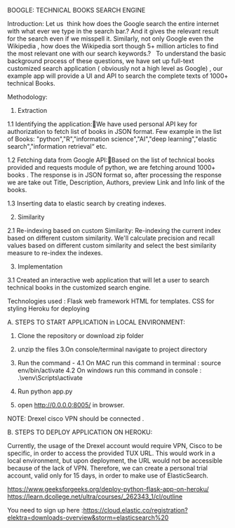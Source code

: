 BOOGLE: TECHNICAL BOOKS SEARCH ENGINE


Introduction: 
Let us  think how does the Google search the entire internet with what ever we type in the search bar.? And it gives the relevant result for the search even if we misspell it. Similarly, not only Google even the Wikipedia , how does the Wikipedia sort though 5+ million articles to find the most relevant one with our search keywords.?  
To understand the basic background process of these questions, we have set up full-text customized search application ( obviously not a high level as Google) , our example app will provide a UI and API to search the complete texts of 1000+ technical Books.

Methodology:

1. Extraction

1.1 Identifying the application:We have used personal API key for authorization to fetch list of books in JSON format. 
Few example in the list of Books: "python","R","information science","AI","deep learning","elastic search","information retrieval“ etc.

1.2 Fetching data from Google API:Based on the list of technical books provided and requests module of python, we are fetching around 1000+ books . The response is in JSON format so, after processing the response we are take out Title, Description, Authors, preview Link and Info link of the books.

1.3 Inserting data to elastic search by creating indexes.

2. Similarity 

2.1 Re-indexing based on custom Similarity:
Re-indexing the current index based on different custom similarity. We'll calculate precision and recall values based on different custom similarity and select the best similarity measure to re-index the indexes.

3. Implementation

3.1 Created an interactive web application that will let a user to search technical books in the customized search engine.

Technologies used : 
Flask web framework
HTML for templates. 
CSS for styling
Heroku for deploying

A. STEPS TO START APPLICATION in LOCAL ENVIRONMENT:

1. Clone the repository or download zip folder
2. unzip the files
3.On console/terminal navigate to project directory
4. Run the command -
4.1 On MAC run this command in terminal : source env/bin/activate
4.2 On windows run this command in console  : .\venv\Scripts\activate

5. Run python app.py
6. open http://0.0.0.0:8005/ in browser.

NOTE: Drexel cisco VPN should be connected .

B. STEPS TO DEPLOY APPLICATION ON HEROKU:

Currently, the usage of the Drexel account would require VPN, Cisco to be specific, in order to access the provided TUX URL. This would work in a local environment, but upon deployment, the URL would not be accessible because of the lack of VPN. Therefore, we can create a personal trial account, valid only for 15 days, in order to make use of ElasticSearch.

https://www.geeksforgeeks.org/deploy-python-flask-app-on-heroku/
https://learn.dcollege.net/ultra/courses/_262343_1/cl/outline

You need to sign up here :https://cloud.elastic.co/registration?elektra=downloads-overview&storm=elasticsearch%20 
